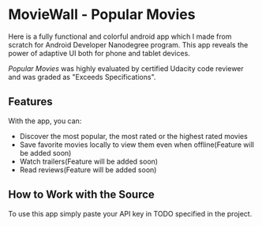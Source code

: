 # MovieWall - Popular Movies

Here is a fully functional and colorful android app which I made from scratch for Android Developer Nanodegree program.
This app reveals the power of adaptive UI both for phone and tablet devices.

*Popular Movies* was highly evaluated by certified Udacity code reviewer and was graded as "Exceeds Specifications".

## Features

With the app, you can:
* Discover the most popular, the most rated or the highest rated movies
* Save favorite movies locally to view them even when offline(Feature will be added soon)
* Watch trailers(Feature will be added soon)
* Read reviews(Feature will be added soon)

## How to Work with the Source

To use this app simply paste your API key in TODO specified in the project.
